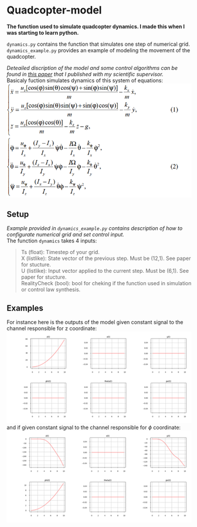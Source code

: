 # Quadcopter-model
**The function used to simulate quadcopter dynamics. I made this when I was starting to learn python.**  
  
`dynamics.py` contains the function that simulates one step of numerical grid.  
`dynamics_example.py` provides an example of modeling the movement of the quadcopter.  
  
_Deteailed discription of the model and some control algorithms can be found in [this paper](https://doi.org/10.26160/2474-5901-2024-43-42-54) that I published with my scientific supervisor._  
Basicaly fuction simulates dynamics of this system of equations:  
![system of equations](resources/pic1.png)
## Setup
*Example provided in `dynamics_example.py` contains description of how to configurate numerical grid and set control input.*  
The function `dynamics` takes 4 inputs:  
> Ts (float): Timestep of your grid.  
> X (listlike): State vector of the previous step. Must be (12,1). See paper for stucture.  
> U (listlike): Input vector applied to the current step. Must be (6,1). See paper for stucture.  
> RealityCheck (bool): bool for cheking if the function used in simulation or control law synthesis.  
## Examples
For instance here is the outputs of the model given constant signal to the channel responsible for z coordinate:  
![graphs1](resources/pic2.png)  
and if given constant signal to the channel responsible for $\phi$ coordinate:  
![graphs2](resources/pic3.png)  
